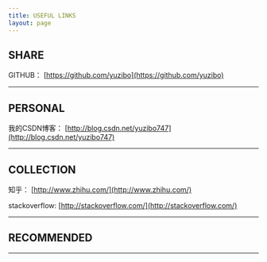 ```yaml
---
title: USEFUL LINKS
layout: page
---
```



## SHARE

GITHUB： [https://github.com/yuzibo](https://github.com/yuzibo)



----


## PERSONAL



我的CSDN博客： [http://blog.csdn.net/yuzibo747](http://blog.csdn.net/yuzibo747)



----


## COLLECTION


知乎： [http://www.zhihu.com/](http://www.zhihu.com/)

stackoverflow: [http://stackoverflow.com/](http://stackoverflow.com/)

----


## RECOMMENDED


----
